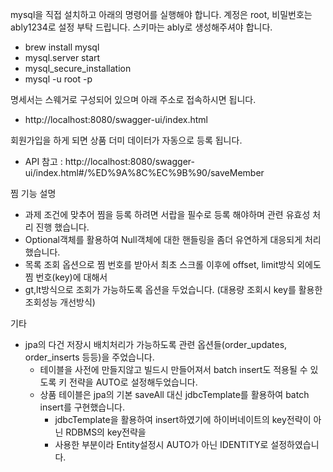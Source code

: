 mysql을 직접 설치하고 아래의 명령어를 실행해야 합니다.
계정은 root, 비밀번호는 ably1234로 설정 부탁 드립니다.
스키마는 ably로 생성해주셔야 합니다.

 - brew install mysql
 - mysql.server start
 - mysql_secure_installation
 - mysql -u root -p

명세서는 스웨거로 구성되어 있으며 아래 주소로 접속하시면 됩니다.
 - http://localhost:8080/swagger-ui/index.html

회원가입을 하게 되면 상품 더미 데이터가 자동으로 등록 됩니다.
 - API 참고 : http://localhost:8080/swagger-ui/index.html#/%ED%9A%8C%EC%9B%90/saveMember

찜 기능 설명
 - 과제 조건에 맞추어 찜을 등록 하려면 서랍을 필수로 등록 해야하며 관련 유효성 처리 진행 했습니다.
 - Optional객체를 활용하여 Null객체에 대한 핸들링을 좀더 유연하게 대응되게 처리 했습니다.
 - 목록 조회 옵션으로 찜 번호를 받아서 최초 스크롤 이후에 offset, limit방식 외에도 찜 번호(key)에 대해서 
 - gt,lt방식으로 조회가 가능하도록 옵션을 두었습니다. (대용량 조회시 key를 활용한 조회성능 개선방식)

기타
 - jpa의 다건 저장시 배치처리가 가능하도록 관련 옵션들(order_updates, order_inserts 등등)을 주었습니다. 
   - 테이블을 사전에 만들지않고 빌드시 만들어져서 batch insert도 적용될 수 있도록 키 전략을 AUTO로 설정해두었습니다.
   - 상품 테이블은 jpa의 기본 saveAll 대신 jdbcTemplate를 활용하여 batch insert를 구현했습니다. 
     - jdbcTemplate을 활용하여 insert하였기에 하이버네이트의 key전략이 아닌 RDBMS의 key전략을 
     - 사용한 부분이라 Entity설정시 AUTO가 아닌 IDENTITY로 설정하였습니다.


